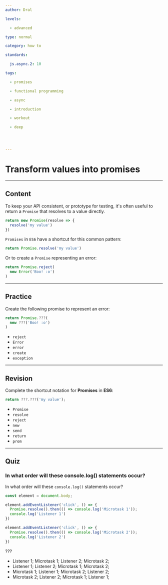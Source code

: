 ```yaml
---
author: Dral

levels:

  - advanced

type: normal

category: how to

standards:

  js.async.2: 10

tags:

  - promises

  - functional programming

  - async

  - introduction

  - workout

  - deep




---
```


# Transform values into promises

---
## Content

To keep your API consistent, or prototype for testing, it's often useful to return a `Promise` that resolves to a value directly.

```javascript
return new Promise(resolve => {
  resolve('my value')
})
```

`Promises` in `ES6` have a shortcut for this common pattern:

```javascript
return Promise.resolve('my value')
```

Or to create a `Promise` representing an error:

```javascript
return Promise.reject(
  new Error('Boo! :o')
)
```

---
## Practice

Create the following promise to represent an error:

```javascript
return Promise.???(
  new ???('Boo! :o')
)
```

* `reject`
* `Error`
* `error`
* `create`
* `exception`

---
## Revision

Complete the shortcut notation for **Promises** in **ES6**:

```javascript
return ???.???('my value');
```


* `Promise`
* `resolve`
* `reject`
* `new`
* `send`
* `return`
* `prom`

---
## Quiz
### In what order will these console.log() statements occur?

In what order will these `console.log()` statements occur?

```javascript
const element = document.body;

element.addEventListener('click', () => {
  Promise.resolve().then(() => console.log('Microtask 1'));
  console.log('Listener 1')
})

element.addEventListener('click', () => {
  Promise.resolve().then(() => console.log('Microtask 2'));
  console.log('Listener 2')
})
```


 ???

* Listener 1; Microtask 1; Listener 2; Microtask 2;
* Listener 1; Listener 2; Microtask 1; Microtask 2;
* Microtask 1; Listener 1; Microtask 2; Listener 2;
* Microtask 2; Listener 2; Microtask 1; Listener 1;
